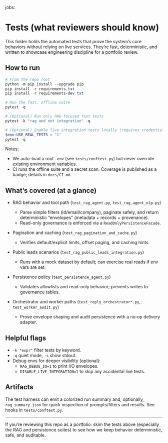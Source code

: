 jobs:
# Tests (what reviewers should know)

This folder holds the automated tests that prove the system’s core behaviors without relying on live services. They’re fast, deterministic, and written to showcase engineering discipline for a portfolio review.

## How to run

```powershell
# From the repo root
python -m pip install --upgrade pip
pip install -r requirements.txt
pip install -r requirements-dev.txt

# Run the fast, offline suite
pytest -q

# (Optional) Run only RAG-focused fast tests
pytest -k "rag and not integration" -q

# (Optional) Enable live integration tests locally (requires credentials)
$env:USE_REAL_TESTS = "1"
pytest -q
```

Notes:
- We auto-load a root `.env` (see `tests/conftest.py`) but never override existing environment variables.
- CI runs the offline suite and a secret scan. Coverage is published as a badge; details in `docs/CI.md`.

## What’s covered (at a glance)

- RAG behavior and tool path (`test_rag_agent.py`, `test_rag_agent_nlp.py`)
  - Parse simple filters (id/email/company), paginate safely, and return deterministic “envelopes” (metadata + records + provenance).
  - Read-only governance is enforced via a `ReadOnlyPersistenceFacade`.

- Pagination and caching (`test_rag_pagination_and_cache.py`)
  - Verifies default/explicit limits, offset paging, and caching hints.

- Public leads scenarios (`test_rag_public_leads_integration.py`)
  - Runs with a mock dataset by default; can exercise real reads if env vars are set.

- Persistence policy (`test_persistence_agent.py`)
  - Validates allowlists and read-only behavior; prevents writes to governance tables.

- Orchestrator and worker paths (`test_reply_orchestrator*.py`, `test_worker_audit.py`)
  - Prove envelope shaping and audit persistence with a no‑op delivery adapter.

## Helpful flags

- `-k "expr"` filter tests by keyword.
- `-q` quiet mode, `-s` show stdout.
- Debug envs for deeper visibility (optional):
  - `RAG_DEBUG_IO=1` to print I/O envelopes.
  - `DISABLE_LIVE_INTEGRATION=1` to skip any accidental live tests.

## Artifacts

The test harness can emit a colorized run summary and, optionally, `rag_summary.json` for quick inspection of prompts/filters and results. See hooks in `tests/conftest.py`.

---

If you’re reviewing this repo as a portfolio: skim the tests above (especially the RAG and persistence suites) to see how we keep behavior deterministic, safe, and auditable.
